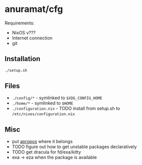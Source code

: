 # anuramat/cfg

Requirements:
- NixOS v???
- Internet connection
- git

## Installation
```sh
./setup.sh
```

## Files
- `./config/*` - symlinked to `$XDG_CONFIG_HOME`
- `./home/*` - symlinked to `$HOME`
- `./configuration.nix` - TODO install from setup.sh to `/etc/nixos/configuration.nix`

## Misc
- put [apropos](https://nixos.wiki/wiki/Apropos) where it belongs
- TODO figure out how to get unstable packages declaratively
- TODO get dracula for fd/exa/kitty
- exa -> eza when the package is available
